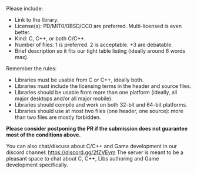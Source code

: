 Please include:
- Link to the library.
- License(s): PD/MIT0/0BSD/CC0 are preferred. Multi-licensed is even better.
- Kind: C, C++, or both C/C++.
- Number of files: 1 is preferred. 2 is acceptable. +3 are debatable.
- Brief description so it fits our tight table listing (ideally around 6 words max).

Remember the rules:
- Libraries must be usable from C or C++, ideally both.
- Libraries must include the licensing terms in the header and source files.
- Libraries should be usable from more than one platform (ideally, all major desktops and/or all major mobile).
- Libraries should compile and work on both 32-bit and 64-bit platforms.
- Libraries should use at most two files (one header, one source): more than two files are mostly forbidden.

**Please consider postponing the PR if the submission does not guarantee most of the conditions above.**

You can also chat/discuss about C/C++ and Game development in our discord channel: https://discord.gg/2fZVEym
The server is meant to be a pleasant space to chat about C, C++, Libs authoring and Game development specifically.
